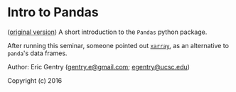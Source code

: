 # Intro to Pandas
([original version](https://gist.github.com/egentry/2de4acfca4bda9ef3f65))
A short introduction to the `Pandas` python package.

After running this seminar, someone pointed out [`xarray`](http://xarray.pydata.org/en/stable/), as an alternative to `panda`'s data frames.

Author: Eric Gentry   (gentry.e@gmail.com; egentry@ucsc.edu)   

Copyright (c) 2016
